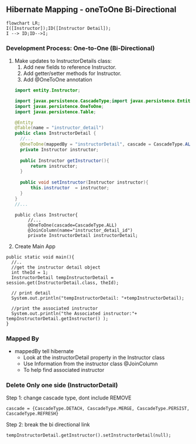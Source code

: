 ## Hibernate Mapping - oneToOne Bi-Directional

```mermaid
flowchart LR;
I([Instructor]);ID([Instructor Detail]);
I --> ID;ID-->I;
```

### Development Process: One-to-One (Bi-Directional)
1. Make updates to InstructorDetails class:
   1. Add  new fields to reference Instructor.
   2. Add getter/setter methods for Instructor.
   3. Add @OneToOne annotation
    ```java
    import entity.Instructor;
    
    import javax.persistence.CascadeType;import javax.persistence.Entity;
    import javax.persistence.OneToOne;
    import javax.persistence.Table;
    
    @Entity
    @Table(name = "instructor_detail")
    public class InstructorDetail {
      //...
      @OneToOne(mappedBy = "instructorDetail", cascade = CascadeType.ALL)
      private Instructor instructor;
      
      public Instructor getInstructor(){
          return instructor;
      }
      
      public void setInstructor(Instructor instructor){
          this.instructor  = instructor;
      }
    }
    //...
    ```
   ```
   public class Instructor{
        //...
        @OneToOne(cascade=CascadeType.ALL)
        @JoinColumn(name="instructor_detail_id")
        private InstructorDetail instructorDetail;
   ```
2. Create Main App
```
public static void main(){
  //..
  //get the instructor detail object
  int theId = 1;
  InstructorDetail tempInstructorDetail = session.get(InstructorDetail.class, theId);
  
  // print detail
  System.out.println("tempInstructorDetail: "+tempInstructorDetail);
  
  //print the associated instructor
  System.out.println("the Associated instructor:"+ tempInstructorDetail.getInstructor() );
}
```

### Mapped By
- mappedBy tell hibernate
  - Look at the instructorDetail property in the Instructor class
  - Use Information from the instructor class @JoinColumn
  - To help find associated instructor

### Delete Only one side (InstructorDetail)
Step 1: change cascade type, dont include REMOVE
```
cascade = {CascadeType.DETACH, CascadeType.MERGE, CascadeType.PERSIST, CascadeType.REFRESH} 
```

Step 2: break the bi directional link
```
tempInstructorDetail.getInstructor().setInstructorDetail(null);
```